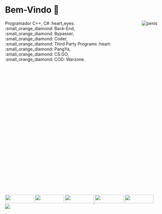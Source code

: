# Bem-Vindo 👋
<div>
  <img align="right" alt="penis" src="https://i.gifer.com/Eocb.gif">
  <td>
  Programador C++, C# :heart_eyes:<br>
  </td>
  <td>
    :small_orange_diamond: Back-End,
  </td>
  <td><br>
    :small_orange_diamond: Bypasser,
  </td><br>
  <td>
    :small_orange_diamond: Coder,
  </td><br>
  <td>
    :small_orange_diamond: Third Party Programs :heart:
  </td><br>
  <td>
    :small_orange_diamond: PangYa,
  </td><br>
  <td>
    :small_orange_diamond: CS:GO,
  </td><br>
  <td>
    :small_orange_diamond: COD: Warzone.
  </td><br>
</div>
<br><br><br><br><br><br><br><br><br><br><br><br><br><br><br><br><br><br><br><br><br><br><br><br><br>
<div>
  
  
  
   <a href="https://www.facebook.com/leonardo.barcelos.5454/"><img width="95" height="28" src="https://img.shields.io/badge/Facebook-1877F2?style=for-the-badge&logo=facebook&logoColor=white"></a>
  <a href="https://www.instagram.com/leo.barcelos/"><img width="95" height="28" src="https://img.shields.io/badge/Instagram-E4405F?style=for-the-badge&logo=instagram&logoColor=white" target="_blank"></a>
   <a href="https://discord.gg/S2ne29qXS9"> <img width="95" height="28" src="https://img.shields.io/badge/Discord-7289DA?style=for-the-badge&logo=discord&logoColor=white"> </a>
  <a href="https://steamcommunity.com/id/gh0styz/"><img width="95" height="28" src="https://camo.githubusercontent.com/8e4bba3347a43a1cf1f23e33e3e4a90e43f1f89eb30cc3d01f6018ebf003e9f9/68747470733a2f2f696d672e736869656c64732e696f2f62616467652f2d537465616d2d2532333333333f7374796c653d666f722d7468652d6261646765266c6f676f3d737465616d266c6f676f436f6c6f723d7768697465" target="_blank"></a>
  <a href="https://www.paypal.com/donate?business=B5VMJ36SYKLCU&no_recurring=0&currency_code=BRL"><img width="95" height="28" src="https://img.shields.io/badge/PayPal-00457C?style=for-the-badge&logo=paypal&logoColor=white" target="_blank"></a>
  <img src="https://img.shields.io/badge/C%2B%2B-00599C?style=for-the-badge&logo=c%2B%2B&logoColor=white">
</div>
